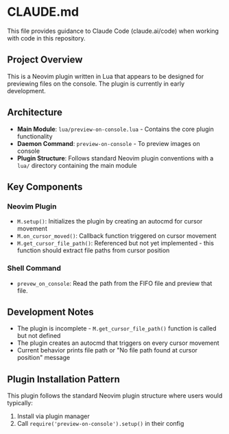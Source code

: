 # CLAUDE.md

This file provides guidance to Claude Code (claude.ai/code) when working with code in this repository.

## Project Overview

This is a Neovim plugin written in Lua that appears to be designed for previewing files on the console. The plugin is currently in early development.

## Architecture

- **Main Module**: `lua/preview-on-console.lua` - Contains the core plugin functionality
- **Daemon Command**: `preview-on-console` - To preview images on console
- **Plugin Structure**: Follows standard Neovim plugin conventions with a `lua/` directory containing the main module

## Key Components

### Neovim Plugin

- `M.setup()`: Initializes the plugin by creating an autocmd for cursor movement
- `M.on_cursor_moved()`: Callback function triggered on cursor movement
- `M.get_cursor_file_path()`: Referenced but not yet implemented - this function should extract file paths from cursor position

### Shell Command

- `prevew_on_console`: Read the path from the FIFO file and preview that file.

## Development Notes

- The plugin is incomplete - `M.get_cursor_file_path()` function is called but not defined
- The plugin creates an autocmd that triggers on every cursor movement
- Current behavior prints file path or "No file path found at cursor position" message

## Plugin Installation Pattern

This plugin follows the standard Neovim plugin structure where users would typically:
1. Install via plugin manager 
2. Call `require('preview-on-console').setup()` in their config
